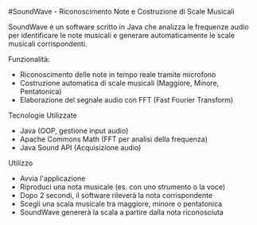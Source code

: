 #SoundWave - Riconoscimento Note e Costruzione di Scale Musicali

SoundWave è un software scritto in Java che analizza le frequenze audio per identificare le note musicali e generare automaticamente le scale musicali corrispondenti.

Funzionalità:
- Riconoscimento delle note in tempo reale tramite microfono
- Costruzione automatica di scale musicali (Maggiore, Minore, Pentatonica)
- Elaborazione del segnale audio con FFT (Fast Fourier Transform)

Tecnologie Utilizzate
- Java (OOP, gestione input audio)
- Apache Commons Math (FFT per analisi della frequenza)
- Java Sound API (Acquisizione audio)

Utilizzo
- Avvia l'applicazione
- Riproduci una nota musicale (es. con uno strumento o la voce)
- Dopo 2 secondi, il software rileverà la nota corrispondente
- Scegli una scala musicale tra maggiore, minore o pentatonica
- SoundWave genererà la scala a partire dalla nota riconosciuta
